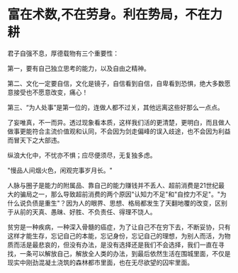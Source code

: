 # 富在术数,不在劳身。利在势局，不在力耕

君子自强不息，厚德载物有三个重要性：

第一，要有自己独立思考的能力，以及自由之精神。

第二、文化一定要自信，文化是镜子，自信看到自信，自卑看到恐惧，绝大多数愿意接受也不愿意改变，痛心！

第三、“为人处事”是第一位的，连做人都不过关，其他远离这些好那么一点点。

了妄唯真，不一而异。透过现象看本质，这样我们活的更清楚，更明白，而且做人做事更能符合主流价值观和认同，不会因为剑走偏峰的误入歧途，也不会因为利益而冒天下之大部违。

纵浪大化中，不忧亦不惧；应尽便须尽，无复独多虑。

"慢品人间烟火色，闲观完事岁月长。"

人脉与圈子是能力的附属品、靠自己的能力赚钱并不丢人、超前消费是21世纪最大的骗局之一，那么导致超前消费的两个原因"认知力不足"和"自控力不足"。"为什么说负债是重生"？因为人的眼界、思想、格局都发生了天翻地覆的改变，区别于从前的天真、愚昧、好胜、不负责任、得理不饶人。

贫穷是一种疾病，一种深入骨髓的癌症，为了让自己不在穷下去，不断妥协，只有这样才能生存，忘记自己的本能，忘记身份，忘记自己的理想，为别人而活，为物质而活是最悲哀的，但没有办法，是没有选择还是我们不会选择，我们一直在寻找，一条可以解放自己，解放全人类的办法，到最后依然生活在围城里面，不仅是现实中刚劲混凝土浇筑的森林都市里面，也在无尽欲望的囚牢里面。